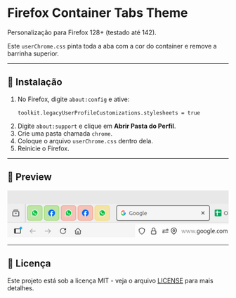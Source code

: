 # Firefox Container Tabs Theme

Personalização para Firefox 128+ (testado até 142).

Este `userChrome.css` pinta toda a aba com a cor do container e remove a barrinha superior.

---

## 🚀 Instalação

1. No Firefox, digite `about:config` e ative:
   ```
   toolkit.legacyUserProfileCustomizations.stylesheets = true
   ```
2. Digite `about:support` e clique em **Abrir Pasta do Perfil**.
3. Crie uma pasta chamada `chrome`.
4. Coloque o arquivo `userChrome.css` dentro dela.
5. Reinicie o Firefox.

---

## 🎨 Preview

![Preview das abas](abas.png)

---

## 📜 Licença
Este projeto está sob a licença MIT - veja o arquivo [LICENSE](LICENSE) para mais detalhes.
